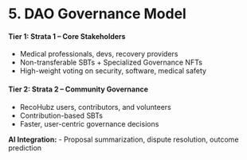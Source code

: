 # 5. DAO Governance Model

#### Tier 1: Strata 1 – Core Stakeholders <a href="#tier-1-strata-1-core-stakeholders" id="tier-1-strata-1-core-stakeholders"></a>

* Medical professionals, devs, recovery providers
* Non-transferable SBTs + Specialized Governance NFTs
* High-weight voting on security, software, medical safety

#### Tier 2: Strata 2 – Community Governance <a href="#tier-2-strata-2-community-governance" id="tier-2-strata-2-community-governance"></a>

* RecoHubz users, contributors, and volunteers
* Contribution-based SBTs
* Faster, user-centric governance decisions

**AI Integration:** - Proposal summarization, dispute resolution, outcome prediction
